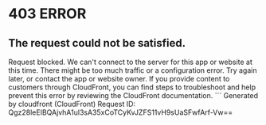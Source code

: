 # 403 ERROR

## The request could not be satisfied.

Request blocked. We can't connect to the server for this app or website at this time. There might be too much traffic or a configuration error. Try again later, or contact the app or website owner. If you provide content to customers through CloudFront, you can find steps to troubleshoot and help prevent this error by reviewing the CloudFront documentation. ```
Generated by cloudfront (CloudFront)
Request ID: Qgz28leEIBQAjvhA1ul3sA35xCoTCyKvJZFS11vH9sUaSFwfArf-Vw==

```

